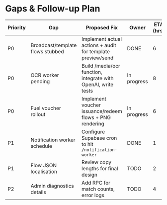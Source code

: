 # Gaps & Follow-up Plan

| Priority | Gap | Proposed Fix | Owner | ETA (hrs) | Test steps | Rollback |
| --- | --- | --- | --- | --- | --- | --- |
| P0 | Broadcast/template flows stubbed | Implement actual actions + audit for template preview/send | DONE | 6 | Postman call, Flow replay | Revert new handlers |
| P0 | OCR worker pending | Build /media/ocr function, integrate with OpenAI, write tests | In progress | 8 | Upload fixture, verify menus | Disable worker |
| P0 | Fuel voucher rollout | Implement voucher issuance/redeem flows + PNG rendering | In progress | 6 | Issue + redeem via admin flow | Remove voucher tables |
| P1 | Notification worker schedule | Configure Supabase cron to hit `/notification-worker` | DONE | 1 | Check notifications status changes | Remove schedule |
| P1 | Flow JSON localisation | Review copy lengths for final design | TODO | 2 | Meta validation | Revert JSON |
| P2 | Admin diagnostics details | Add RPC for match counts, error logs | TODO | 4 | Call diag flow | Skip RPC |
